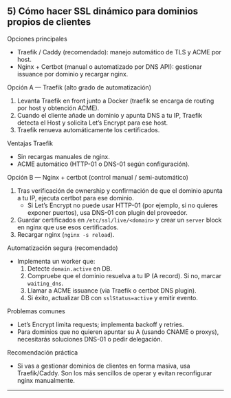 ## 5) Cómo hacer SSL dinámico para dominios propios de clientes

Opciones principales
- Traefik / Caddy (recomendado): manejo automático de TLS y ACME por host.
- Nginx + Certbot (manual o automatizado por DNS API): gestionar issuance por dominio y recargar nginx.

Opción A — Traefik (alto grado de automatización)
1. Levanta Traefik en front junto a Docker (traefik se encarga de routing por host y obtención ACME).
2. Cuando el cliente añade un dominio y apunta DNS a tu IP, Traefik detecta el Host y solicita Let’s Encrypt para ese host.
3. Traefik renueva automáticamente los certificados.

Ventajas Traefik
- Sin recargas manuales de nginx.
- ACME automático (HTTP-01 o DNS-01 según configuración).

Opción B — Nginx + certbot (control manual / semi-automático)
1. Tras verificación de ownership y confirmación de que el dominio apunta a tu IP, ejecuta certbot para ese dominio.
   - Si Let’s Encrypt no puede usar HTTP-01 (por ejemplo, si no quieres exponer puertos), usa DNS-01 con plugin del proveedor.
2. Guardar certificados en `/etc/ssl/live/<domain>` y crear un `server` block en nginx que use esos certificados.
3. Recargar nginx (`nginx -s reload`).

Automatización segura (recomendado)
- Implementa un worker que:
  1. Detecte `domain.active` en DB.
  2. Compruebe que el dominio resuelva a tu IP (A record). Si no, marcar `waiting_dns`.
  3. Llamar a ACME issuance (via Traefik o certbot DNS plugin).
  4. Si éxito, actualizar DB con `sslStatus=active` y emitir evento.

Problemas comunes
- Let’s Encrypt limita requests; implementa backoff y retries.
- Para dominios que no quieren apuntar su A (usando CNAME o proxys), necesitarás soluciones DNS-01 o pedir delegación.

Recomendación práctica
- Si vas a gestionar dominios de clientes en forma masiva, usa Traefik/Caddy. Son los más sencillos de operar y evitan reconfigurar nginx manualmente.

---
